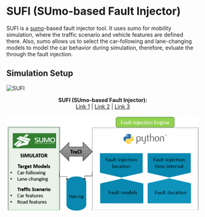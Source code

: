 # **SUFI (SUmo-based Fault Injector)**


SUFI is a [sumo](https://www.eclipse.org/sumo/)-based fault injector tool. It uses sumo for mobility simulation, where the traffic scenario and vehicle features are defined there. Also, sumo allows us to select the car-following and lane-changing models to model the car behavior during simulation, therefore, evluate the through the fault injection.
## Simulation Setup

![SUFI](SUFI.png "Title")


<p align="center">
  <b>SUFI (SUmo-based Fault Injector):</b><br>
  <a href="#">Link 1</a> |
  <a href="#">Link 2</a> |
  <a href="#">Link 3</a>
  <br><br>
  <img src="https://github.com/RISE-Dependable-Transport-Systems/SUFI/blob/master/Documentation/pictures/SUFI.PNG">
</p>
<br/> 
<br/> 
